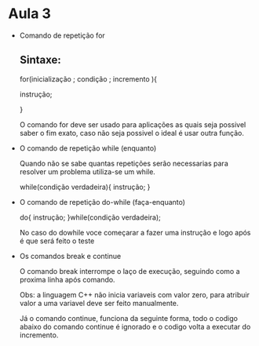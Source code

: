 # Aula 3

- Comando de repetição for
    
    ## Sintaxe:
    
    for(inicialização ; condição ; incremento ){
    
    instrução;
    
    }
    
    O comando for deve ser usado para aplicações as quais seja possivel saber o fim exato, caso não seja possivel o ideal é usar outra função.
    
- O comando de repetição while (enquanto)
    
    Quando não se sabe quantas repetições serão necessarias para resolver um problema utiliza-se um while.
    
    while(condição verdadeira){ instrução; }
    
- O comando de repetição do-while (faça-enquanto)
    
    do{ instrução; }while(condição verdadeira);
    
    No caso do dowhile voce começarar a fazer uma instrução e logo após é que será feito o teste
    
- Os comandos break e continue
    
    O comando break interrompe o laço de execução, seguindo como a proxima linha após comando.
    
    Obs: a linguagem C++ não inicia variaveis com valor zero, para atribuir valor a uma variavel deve ser feito manualmente.
    
    Já o comando continue, funciona da seguinte forma, todo o codigo abaixo do comando continue é ignorado e o codigo volta a executar do incremento.
    